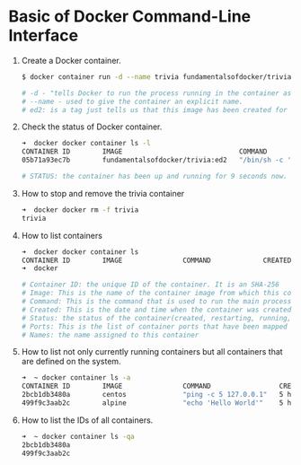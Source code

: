 # Basic of Docker Command-Line Interface

1. Create a Docker container.

    ```bash
    $ docker container run -d --name trivia fundamentalsofdocker/trivia:ed2

    # -d - "tells Docker to run the process running in the container as a Linux Daemon."
    # --name - used to give the container an explicit name.
    # ed2: is a tag just tells us that this image has been created for the second edition of this book.
    ```

2. Check the status of Docker container.

    ```bash
    ➜  docker docker container ls -l
    CONTAINER ID        IMAGE                             COMMAND                  CREATED             STATUS              PORTS               NAMES
    05b71a93ec7b        fundamentalsofdocker/trivia:ed2   "/bin/sh -c 'source …"   6 minutes ago       Up 6 minutes                            trivia

    # STATUS: the container has been up and running for 9 seconds now.
    ```

3. How to stop and remove the trivia container

    ```bash
    ➜  docker docker rm -f trivia
    trivia
    ```

4. How to list containers

    ```bash
    ➜  docker docker container ls
    CONTAINER ID        IMAGE               COMMAND             CREATED             STATUS              PORTS               NAMES
    ➜  docker

    # Container ID: the unique ID of the container. It is an SHA-256
    # Image: This is the name of the container image from which this container is instantiated.
    # Command: This is the command that is used to run the main process in the container.
    # Created: This is the date and time when the container was created.
    # Status: the status of the container(created, restarting, running, removing, paused, existed or dead)
    # Ports: This is the list of container ports that have been mapped to the host.
    # Names: the name assigned to this container
    ```

5. How to list not only currently running containers but all containers that are defined on the system.

    ```bash
    ➜  ~ docker container ls -a
    CONTAINER ID        IMAGE               COMMAND                 CREATED             STATUS                   PORTS               NAMES
    2bcb1db3480a        centos              "ping -c 5 127.0.0.1"   5 hours ago         Exited (0) 5 hours ago                       magical_mclean
    499f9c3aab2c        alpine              "echo 'Hello World'"    5 hours ago         Exited (0) 5 hours ago                       jolly_taussig
    ```

6. How to list the IDs of all containers.

    ```bash
    ➜  ~ docker container ls -qa
    2bcb1db3480a
    499f9c3aab2c
    ```
